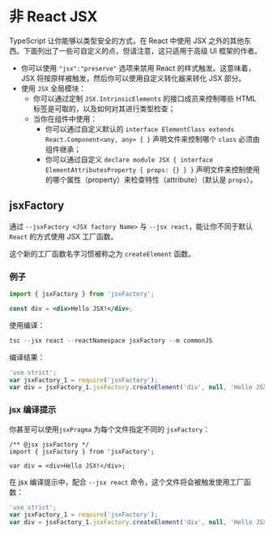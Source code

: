 # 非 React JSX

TypeScript 让你能够以类型安全的方式，在 React 中使用 JSX 之外的其他东西。下面列出了一些可自定义的点，但请注意，这只适用于高级 UI 框架的作者。

- 你可以使用 `"jsx":"preserve"` 选项来禁用 React 的样式触发。这意味着，JSX 将按原样被触发，然后你可以使用自定义转化器来转化 JSX 部分。
- 使用 `JSX` 全局模块：
  - 你可以通过定制 `JSX.IntrinsicElements` 的接口成员来控制哪些 HTML 标签是可取的，以及如何对其进行类型检查；
  - 当你在组件中使用：
    - 你可以通过自定义默认的 `interface ElementClass extends React.Component<any, any> { }` 声明文件来控制哪个 `class` 必须由组件继承；
    - 你可以通过自定义 `declare module JSX { interface ElementAttributesProperty { props: {} } }` 声明文件来控制使用的哪个属性（property）来检查特性（attribute）（默认是 `props`）。

## jsxFactory

通过 `--jsxFactory <JSX factory Name>` 与 `--jsx react`，能让你不同于默认 `React` 的方式使用 JSX 工厂函数。

这个新的工厂函数名字习惯被称之为 `createElement` 函数。

### 例子

```jsx
import { jsxFactory } from 'jsxFactory';

const div = <div>Hello JSX!</div>;
```

使用编译：

```ts
tsc --jsx react --reactNamespace jsxFactory --m commonJS
```

编译结果：

```js
'use strict';
var jsxFactory_1 = require('jsxFactory');
var div = jsxFactory_1.jsxFactory.createElement('div', null, 'Hello JSX!');
```

### jsx 编译提示

你甚至可以使用`jsxPragma` 为每个文件指定不同的 `jsxFactory`：

```tsx
/** @jsx jsxFactory */
import { jsxFactory } from 'jsxFactory';

var div = <div>Hello JSX!</div>;
```

在 jsx 编译提示中，配合 `--jsx react` 命令，这个文件将会被触发使用工厂函数：

```js
'use strict';
var jsxFactory_1 = require('jsxFactory');
var div = jsxFactory_1.jsxFactory.createElement('div', null, 'Hello JSX!');
```
